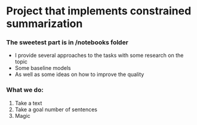 # Project that implements constrained summarization

### The sweetest part is in /notebooks folder
- I provide several approaches to the tasks with some research on the topic 
- Some baseline models 
- As well as some ideas on how to improve the quality

### What we do:
1. Take a text
2. Take a goal number of sentences
3. Magic

